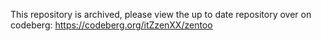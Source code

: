 This repository is archived, please view the up to date repository over on codeberg: https://codeberg.org/itZzenXX/zentoo

